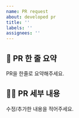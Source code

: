 ```yaml
---
name: PR request
about: developed pr
title: ''
labels: ''
assignees: ''
---
```


## 🚅 PR 한 줄 요약

PR을 한줄로 요약해주세요.

## 🧑‍💻 PR 세부 내용

수정/추가한 내용을 적어주세요.
